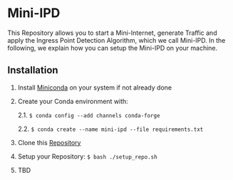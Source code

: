 # Mini-IPD

This Repository allows you to start a Mini-Internet, generate Traffic and apply the Ingress Point Detection Algorithm, which we call Mini-IPD. In the following, we explain how you can setup the Mini-IPD on your machine.

## Installation

1. Install [Miniconda](https://docs.conda.io/projects/miniconda/en/latest/miniconda-install.html) on your system if not already done
2. Create your Conda environment with:

    2.1. `$ conda config --add channels conda-forge`

    2.2. `$ conda create --name mini-ipd --file requirements.txt`

3. Clone this [Repository](https://git.informatik.tu-cottbus.de/bergmmax/mini-ipd.git)
4. Setup your Repository: `$ bash ./setup_repo.sh`
5. TBD
